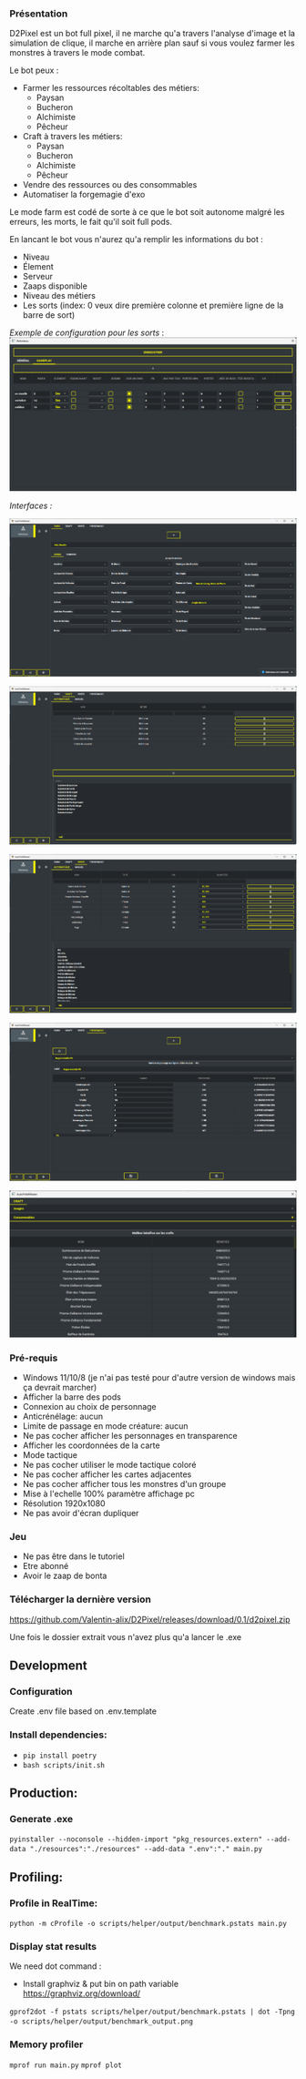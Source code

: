 ### Présentation

D2Pixel est un bot full pixel, il ne marche qu'a travers l'analyse d'image et la simulation de clique, il marche en arrière plan sauf si vous voulez farmer les monstres à travers le mode combat.

Le bot peux :
- Farmer les ressources récoltables des métiers:
  - Paysan
  - Bucheron
  - Alchimiste
  - Pêcheur
- Craft à travers les métiers:
  - Paysan
  - Bucheron
  - Alchimiste
  - Pêcheur
- Vendre des ressources ou des consommables
- Automatiser la forgemagie d'exo

Le mode farm est codé de sorte à ce que le bot soit autonome malgré les erreurs, les morts, le fait qu'il soit full pods.

En lancant le bot vous n'aurez qu'a remplir les informations du bot :
- Niveau
- Élement
- Serveur
- Zaaps disponible
- Niveau des métiers
- Les sorts (index: 0 veux dire première colonne et première ligne de la barre de sort)

_Exemple de configuration pour les sorts_ :
![alt text](docs/gameplay_spell_example.png)

_Interfaces :_

![alt text](docs/farm_page.png)

![alt text](docs/craft_page.png)

![alt text](docs/sell_page.png)

![alt text](docs/fm_page.png)

![alt text](docs/analysis_page.png)

### Pré-requis
- Windows 11/10/8 (je n'ai pas testé pour d'autre version de windows mais ça devrait marcher)
- Afficher la barre des pods
- Connexion au choix de personnage
- Anticrénélage: aucun
- Limite de passage en mode créature: aucun
- Ne pas cocher afficher les personnages en transparence
- Afficher les coordonnées de la carte
- Mode tactique
- Ne pas cocher utiliser le mode tactique coloré
- Ne pas cocher afficher les cartes adjacentes
- Ne pas cocher afficher tous les monstres d'un groupe
- Mise à l'echelle 100% paramètre affichage pc
- Résolution 1920x1080
- Ne pas avoir d'écran dupliquer

### Jeu
- Ne pas être dans le tutoriel
- Etre abonné
- Avoir le zaap de bonta

### Télécharger la dernière version

https://github.com/Valentin-alix/D2Pixel/releases/download/0.1/d2pixel.zip

Une fois le dossier extrait vous n'avez plus qu'a lancer le .exe

## Development

### Configuration

Create .env file based on .env.template

### Install dependencies:
- `pip install poetry`
- `bash scripts/init.sh`

## Production:

### Generate .exe
`pyinstaller --noconsole --hidden-import "pkg_resources.extern" --add-data "./resources":"./resources" --add-data ".env":"." main.py`

## Profiling:

### Profile in RealTime:
`python -m cProfile -o scripts/helper/output/benchmark.pstats main.py`

### Display stat results
We need dot command :

- Install graphviz & put bin on path variable
  https://graphviz.org/download/

`gprof2dot -f pstats scripts/helper/output/benchmark.pstats | dot -Tpng -o scripts/helper/output/benchmark_output.png`

### Memory profiler
`mprof run main.py`
`mprof plot`